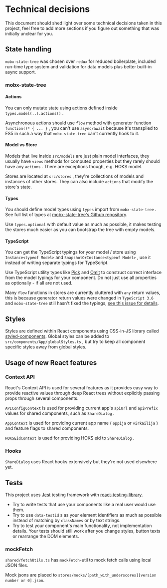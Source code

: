 # Technical decisions

This document should shed light over some technical decisions taken in this project, feel free to add more sections if you figure out something that was initially unclear for you.

## State handling

`mobx-state-tree` was chosen over `redux` for reduced boilerplate, included run-time type system and validation for data models plus better built-in async support.

### mobx-state-tree

#### Actions

You can only mutate state using actions defined inside `types.model(..).actions()` .

Asynchronous actions should use `flow` method with generator function `function()* { ... }` , you can't use `async/await` because it's transpiled to ES5 in such a way that `mobx-state-tree` can't currently hook to it.

#### Model vs Store

Models that live inside `src/models` are just plain model interfaces, they usually have `views` methods for computed properties but they rarely should have any `actions` . There are exceptions though, e.g. HOKS model.

Stores are located at `src/stores` , they're collections of models and instances of other stores. They can also include `actions` that modify the store's state.

#### Types

You should define model types using `types` import from `mobx-state-tree` . See full list of types at [mobx-state-tree's Github repository](https://github.com/mobxjs/mobx-state-tree#types-overview).

Use `types.optional` with default value as much as possible, it makes testing the stores much easier as you can bootstrap the tree with empty models.

#### TypeScript

You can get the TypeScript typings for your model / store using `Instance<typeof Model>` and `SnapshotOrInstance<typeof Model>` , use it instead of writing separate typings for TypeScript.

Use TypeScript utility types like [Pick](https://www.typescriptlang.org/docs/handbook/utility-types.html) and [Omit](https://www.typescriptlang.org/docs/handbook/utility-types.html) to construct correct interface from the model typings for your component. Do not just use all properties as optionally - if all are not used.

Many `flow` functions in stores are currently cluttered with `any` return values, this is because generator return values were changed in `TypeScript 3.6` and `mobx-state-tree` still hasn't fixed the typings, [see this issue for details](https://github.com/mobxjs/mobx-state-tree/issues/1378).

## Styles

Styles are defined within React components using CSS-in-JS library called [styled-components](https://www.styled-components.com/). Global styles can be added to `src/components/App/globalStyles.ts` , but try to keep all component specific styles away from global styles.

## Usage of new React features

### Context API

React's Context API is used for several features as it provides easy way to provide reactive values through deep React trees without explicitly passing props through several components.

`APIConfigContext` is used for providing current app's `apiUrl` and `apiPrefix` values for shared components, such as `ShareDialog` .

`AppContext` is used for providing current app name ( `oppija` or `virkailija` ) and feature flags to shared components.

`HOKSEidContext` is used for providing HOKS eid to `ShareDialog` .

### Hooks

`ShareDialog` uses React hooks extensively but they're not used elsewhere yet.

## Tests

This project uses [Jest](https://jestjs.io/) testing framework with [react-testing-library](https://github.com/kentcdodds/react-testing-library).

- Try to write tests that use your components like a real user would use them.
- Try to use `data-testid` s as your element identifiers as much as possible instead of matching by `classNames` or by text strings.
- Try to test your component's main functionality, not implementation details. Your tests should still work after you change styles, button texts or rearrange the DOM elements.

### mockFetch

`shared/fetchUtils.ts` has `mockFetch`-util to mock fetch calls using local JSON files.

Mock jsons are placed to `stores/mocks/[path_with_underscores][version number or 0].json`.
